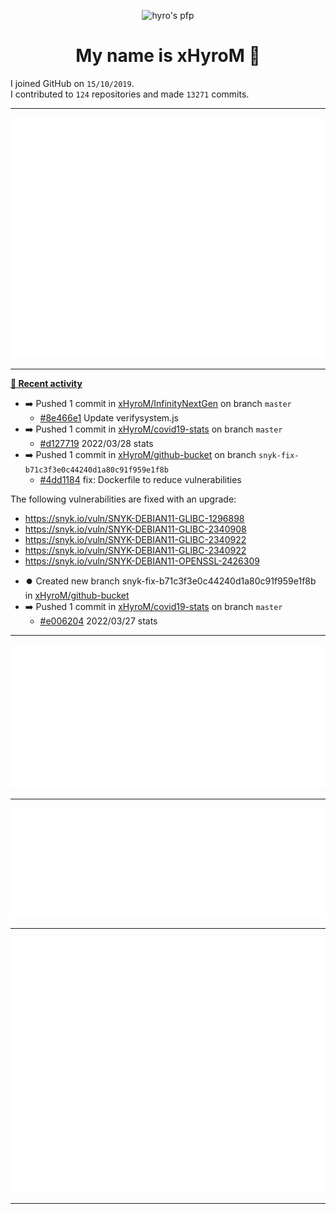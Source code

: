 <p align="center">
    <img src="https://avatars.githubusercontent.com/u/56601352" width="192" alt="hyro's pfp" />
    <h1 align="center">My name is xHyroM 👋</h1>
</p>

I joined GitHub on `15/10/2019`.  
I contributed to `124` repositories and made `13271` commits.  

___

<img src="https://github.com/xHyroM/xHyroM/blob/master/.cache/base.svg">

___

**[📰 Recent activity](https://github.com/xHyroM)**
* ➡️ Pushed 1 commit in [xHyroM/InfinityNextGen](https://github.com/xHyroM/InfinityNextGen) on branch `master`
  * [#8e466e1](https://github.com/xHyroM/InfinityNextGen/commit/8e466e1) Update verifysystem.js
* ➡️ Pushed 1 commit in [xHyroM/covid19-stats](https://github.com/xHyroM/covid19-stats) on branch `master`
  * [#d127719](https://github.com/xHyroM/covid19-stats/commit/d127719) 2022/03/28 stats
* ➡️ Pushed 1 commit in [xHyroM/github-bucket](https://github.com/xHyroM/github-bucket) on branch `snyk-fix-b71c3f3e0c44240d1a80c91f959e1f8b`
  * [#4dd1184](https://github.com/xHyroM/github-bucket/commit/4dd1184) fix: Dockerfile to reduce vulnerabilities

The following vulnerabilities are fixed with an upgrade:
- https://snyk.io/vuln/SNYK-DEBIAN11-GLIBC-1296898
- https://snyk.io/vuln/SNYK-DEBIAN11-GLIBC-2340908
- https://snyk.io/vuln/SNYK-DEBIAN11-GLIBC-2340922
- https://snyk.io/vuln/SNYK-DEBIAN11-GLIBC-2340922
- https://snyk.io/vuln/SNYK-DEBIAN11-OPENSSL-2426309
* ⏺️ Created new branch snyk-fix-b71c3f3e0c44240d1a80c91f959e1f8b in [xHyroM/github-bucket](https://github.com/xHyroM/github-bucket)
* ➡️ Pushed 1 commit in [xHyroM/covid19-stats](https://github.com/xHyroM/covid19-stats) on branch `master`
  * [#e006204](https://github.com/xHyroM/covid19-stats/commit/e006204) 2022/03/27 stats


___

<img src="https://github.com/xHyroM/xHyroM/blob/master/.cache/isocalendar.svg">

___

<img src="https://github.com/xHyroM/xHyroM/blob/master/.cache/languages.svg">

___

<img src="https://github.com/xHyroM/xHyroM/blob/master/.cache/achievements.svg">

___